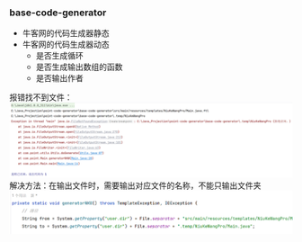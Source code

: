 ### base-code-generator
 - 牛客网的代码生成器静态
 - 牛客网的代码生成器动态
   - 是否生成循环
   - 是否生成输出数组的函数
   - 是否输出作者

报错找不到文件：
![img.png](img.png)
解决方法：在输出文件时，需要输出对应文件的名称，不能只输出文件夹
![img_1.png](img_1.png)
